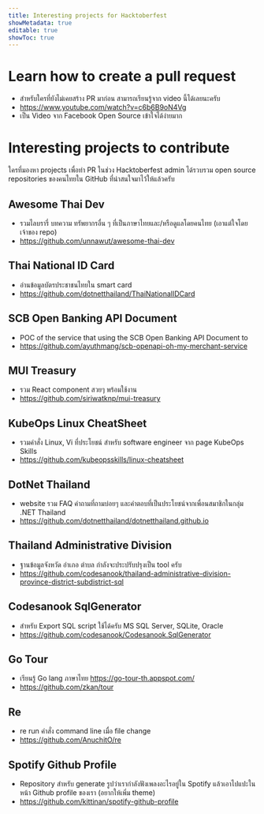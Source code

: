 ```yaml
---
title: Interesting projects for Hacktoberfest
showMetadata: true
editable: true
showToc: true
---
```


# Learn how to create a pull request
- สำหรับใครที่ยังไม่เคยสร้าง PR มาก่อน สามารถเรียนรู้จาก video นี้ได้เลยนะครับ
- https://www.youtube.com/watch?v=c6b6B9oN4Vg
- เป็น Video จาก Facebook Open Source เข้าใจได้ง่ายมาก

# Interesting projects to contribute
  ใครที่มองหา projects เพื่อทำ PR ในช่วง Hacktoberfest admin ได้รวบรวม open source repositories ของคนไทยใน GitHub ที่น่าสนใจมาไว้ให้แล้วครับ

## Awesome Thai Dev
- รวมไลบรารี่ บทความ ทรัพยากรอื่น ๆ ที่เป็นภาษาไทยและ/หรือดูแลโดยคนไทย (เอาแต่ใจโดยเจ้าของ repo)
- https://github.com/unnawut/awesome-thai-dev

## Thai National ID Card
- อ่านข้อมูลบัตรประชาชนไทยใน smart card
- https://github.com/dotnetthailand/ThaiNationalIDCard

## SCB Open Banking API Document
- POC of the service that using the SCB Open Banking API Document to
- https://github.com/ayuthmang/scb-openapi-oh-my-merchant-service

## MUI Treasury
- รวม React component สวยๆ พร้อมใช้งาน
- https://github.com/siriwatknp/mui-treasury

## KubeOps Linux CheatSheet
- รวมคำสั่ง Linux, Vi ที่ประโยชน์ สำหรับ software engineer จาก page KubeOps Skills
- https://github.com/kubeopsskills/linux-cheatsheet

## DotNet Thailand
- website รวม FAQ คำถามที่ถามบ่อยๆ และคำตอบที่เป็นประโยชน์จากเพื่อนสมาชิกในกลุ่ม .NET Thailand
- https://github.com/dotnetthailand/dotnetthailand.github.io

## Thailand Administrative Division
- ฐานข้อมูลจังหวัด อำเภอ ตำบล กำลังจะประปรับปรุงเป็น tool ครับ
- https://github.com/codesanook/thailand-administrative-division-province-district-subdistrict-sql

## Codesanook SqlGenerator
- สำหรับ Export SQL script ใช้ได้ครับ MS SQL Server, SQLite, Oracle
- https://github.com/codesanook/Codesanook.SqlGenerator

## Go Tour
- เรียนรู้ Go lang ภาษาไทย https://go-tour-th.appspot.com/
- https://github.com/zkan/tour

## Re
- re run คำสั่ง command line เมื่อ file change
- https://github.com/AnuchitO/re

## Spotify Github Profile
- Repository สำหรับ generate รูปว่าเรากำลังฟังเพลงอะไรอยู่ใน Spotify แล้วเอาไปแปะในหน้า Github profile ของเรา (อยากให้เพิ่ม theme)
- https://github.com/kittinan/spotify-github-profile
